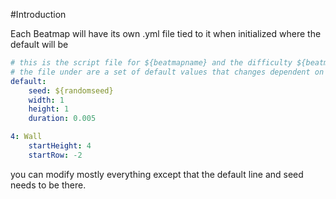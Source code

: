 #Introduction

Each Beatmap will have its own .yml file tied to it when initialized where the default will be
```yml
# this is the script file for ${beatmapname} and the difficulty ${beatmapdifficulty} with characteristic ${beatmapcharacteristic}
# the file under are a set of default values that changes dependent on what wall type you use
default:
    seed: ${randomseed}
    width: 1
    height: 1
    duration: 0.005

4: Wall
    startHeight: 4
    startRow: -2
```
you can modify mostly everything except that the default line and seed needs to be there.